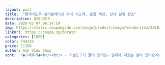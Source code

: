 ```yaml
---
layout: post 
title:  "플레이도우 셀러브레이션 파티 믹스팩, 혼합 색상, 상세 설명 참조" 
description: 플레이도우 ..
date: 2020-02-07 06:14:19 
img: https://static.coupangcdn.com/image/product/image/vendoritem/2018/12/17/4131821008/62fc5ecc-47d7-498a-9ca6-b28c7370a65a.jpg 
linkUrl: https://coupa.ng/borWtd 
categories: [1020] 
color: f44336 
price: 11150 
author: Ask View Shop 
cont:  "●구매후기●<br/><br/> - 기본도구가 들어 있어요~ 밀대와 자르는 칼이 있어요<br/><br/> - 다양한 색상!  12가지 색상의 도우, 알록달록 좋아하는 친구들에게 딱이에요~^^<br/><br/> - 색다른 종류의 도우! 일반도우, 반짝이 도우, 알갱이있는 도우~세 종류의 도우가 각 4개씩 들어있어요~<br/><br/> - 예상은 했지만 생각보다 작네요~^^;<br/>너무 어렵네요... <br/> 그저 주물럭 거리며 놀면서 시간 보내기에 딱인 것 같아요 ㅋㅋ<br/>단점<br/>상자에 나와있는 사진처럼 작품을 만들어보겠다.<br/>.<br/>? 노노노<br/>색마다 용량은 작은편이라서 뭐하나 만들고 나면 금방 없어져요.<br/><br/>아이가 늘 단색 도우만 쓰다가 반짝이 보더니 너무 좋아합니다.<br/><br/>요새 코로나때문에 나가지도 못하고 집콕만 하고 있어서 가지고 놀라고 사봤어요~<br/>유투브에서 반짝이 있는거 보고, 바로 주문했어요.<br/><br/>장점<br/>집에만 있는 아이랑 찰흙놀이 하려고 샀어요~<br/>크기가 좀 더 크면 좋겠지만 가격대비 색상이 다양하게 있어서 만족이에요~ 당분간 잘 놀겠어요~^^<br/>플레이도우 놀이 후에 손은 깨끗이 씻습니다.<br/> ㅎ<br/>한 통 크기가 5cm미만이에요~<br/><br/> - 기본도구가 들어 있어요~ 밀대와 자르는 칼이 있어요<br/><br/> - 다양한 색상!  12가지 색상의 도우, 알록달록 좋아하는 친구들에게 딱이에요~^^<br/><br/> - 색다른 종류의 도우! 일반도우, 반짝이 도우, 알갱이있는 도우~세 종류의 도우가 각 4개씩 들어있어요~<br/><br/> - 예상은 했지만 생각보다 작네요~^^;<br/>너무 어렵네요... <br/> 그저 주물럭 거리며 놀면서 시간 보내기에 딱인 것 같아요 ㅋㅋ<br/>단점<br/>상자에 나와있는 사진처럼 작품을 만들어보겠다.<br/>.<br/>? 노노노<br/>색마다 용량은 작은편이라서 뭐하나 만들고 나면 금방 없어져요.<br/><br/>아이가 늘 단색 도우만 쓰다가 반짝이 보더니 너무 좋아합니다.<br/><br/>요새 코로나때문에 나가지도 못하고 집콕만 하고 있어서 가지고 놀라고 사봤어요~<br/>유투브에서 반짝이 있는거 보고, 바로 주문했어요.<br/><br/>장점<br/>집에만 있는 아이랑 찰흙놀이 하려고 샀어요~<br/>크기가 좀 더 크면 좋겠지만 가격대비 색상이 다양하게 있어서 만족이에요~ 당분간 잘 놀겠어요~^^<br/>플레이도우 놀이 후에 손은 깨끗이 씻습니다.<br/> ㅎ<br/>한 통 크기가 5cm미만이에요~<br/><br/> - 기본도구가 들어 있어요~ 밀대와 자르는 칼이 있어요<br/><br/> - 다양한 색상!  12가지 색상의 도우, 알록달록 좋아하는 친구들에게 딱이에요~^^<br/><br/> - 색다른 종류의 도우! 일반도우, 반짝이 도우, 알갱이있는 도우~세 종류의 도우가 각 4개씩 들어있어요~<br/><br/> - 예상은 했지만 생각보다 작네요~^^;<br/>너무 어렵네요... <br/> 그저 주물럭 거리며 놀면서 시간 보내기에 딱인 것 같아요 ㅋㅋ<br/>단점<br/>상자에 나와있는 사진처럼 작품을 만들어보겠다.<br/>.<br/>? 노노노<br/>색마다 용량은 작은편이라서 뭐하나 만들고 나면 금방 없어져요.<br/><br/>아이가 늘 단색 도우만 쓰다가 반짝이 보더니 너무 좋아합니다.<br/><br/>요새 코로나때문에 나가지도 못하고 집콕만 하고 있어서 가지고 놀라고 사봤어요~<br/>유투브에서 반짝이 있는거 보고, 바로 주문했어요.<br/><br/>장점<br/>집에만 있는 아이랑 찰흙놀이 하려고 샀어요~<br/>크기가 좀 더 크면 좋겠지만 가격대비 색상이 다양하게 있어서 만족이에요~ 당분간 잘 놀겠어요~^^<br/>플레이도우 놀이 후에 손은 깨끗이 씻습니다.<br/> ㅎ<br/>한 통 크기가 5cm미만이에요~<br/>" 
---
```

